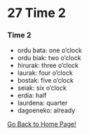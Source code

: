 # 27 Time 2

### Time 2
* ordu bata: one o’clock
* ordu biak: two o’clock
* hirurak: three o’clock
* laurak: four o’clock
* bostak: five o’clock
* seiak: six o’clock
* erdia: half
* laurdena: quarter
* dagoeneko: already

[ Go Back to Home Page!](..)
